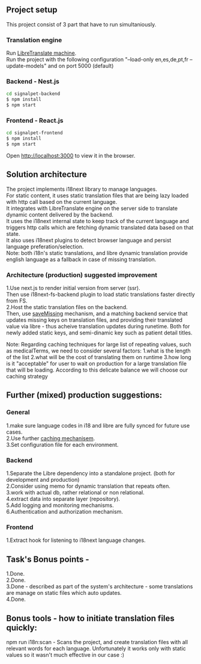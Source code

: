 ## Project setup

This project consist of 3 part that have to run simultaniously.

### Translation engine

Run [LibreTranslate machine](https://github.com/LibreTranslate/LibreTranslate?tab=readme-ov-file).  
 Run the project with the following configuration "–load-only en,es,de,pt,fr –update-models" and on port 5000 (default)

### Backend - Nest.js

```bash
cd signalpet-backend
$ npm install
$ npm start
```

### Frontend - React.js

```bash
cd signalpet-frontend
$ npm install
$ npm start
```

Open [http://localhost:3000](http://localhost:3000) to view it in the browser.

## Solution architecture

The project implements i18next library to manage languages.  
For static content, it uses static translation files that are being lazy loaded with http call based on the current language.  
It integrates with LibreTranslate engine on the server side to translate dynamic content delivered by the backend.  
It uses the i18next internal state to keep track of the current language and triggers http calls which are fetching dynamic translated data based on that state.  
 It also uses i18next plugins to detect browser language and persist language preferation/selection.  
Note: both i18n's static translations, and libre dynamic translation provide english language as a fallback in case of missing translation.

### Architecture (production) suggested improvement

1.Use next.js to render initial version from server (ssr).  
Then use i18next-fs-backend plugin to load static translations faster directly from FS.  
2.Host the static translation files on the backend.  
Then, use [saveMissing](https://www.i18next.com/overview/configuration-options) mechanism, and a matching backend service that updates missing keys on translation files, and providing their translated value via libre - thus acheive translation updates during runetime.
Both for newly added static keys, and semi-dinamic key such as patient detail titles.

Note: Regarding caching techniques for large list of repeating values, such as medicalTerms, we need to consider several factors:
1.what is the length of the list
2.what will be the cost of translating them on runtime
3.how long is it "acceptable" for user to wait on production for a large translation file that will be loading.
According to this delicate balance we will choose our caching strategy

## Further (mixed) production suggestions:

### General

1.make sure language codes in i18 and libre are fully synced for future use cases.  
2.Use further [caching mechanisem](https://www.i18next.com/how-to/caching).  
3.Set configuration file for each environment.

### Backend

1.Separate the Libre dependency into a standalone project. (both for development and production)  
2.Consider using memo for dynamic translation that repeats often.  
3.work with actual db, rather relational or non relational.  
4.extract data into separate layer (repository).  
5.Add logging and monitoring mechanisms.  
6.Authentication and authorization mechanism.

### Frontend

1.Extract hook for listening to i18next language changes.

## Task's Bonus points -

1.Done.  
2.Done.  
3.Done - described as part of the system's architecture - some translations are manage on static files which auto updates.  
4.Done.

## Bonus tools - how to initiate translation files quickly:

npm run i18n:scan - Scans the project, and create translation files with all relevant words for each language.
Unfortunately it works only with static values so it wasn't much effective in our case :)
